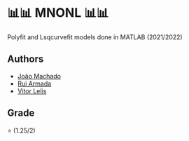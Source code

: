 # 📊📊 MNONL 📊📊  

Polyfit and Lsqcurvefit models done in MATLAB (2021/2022)

## Authors

* [João Machado](https://github.com/pinetreeaxe)
* [Rui Armada](https://github.com/RuiArmada)
* [Vitor Lelis](https://github.com/VitorLelis)

## Grade

⭐ (1.25/2)
